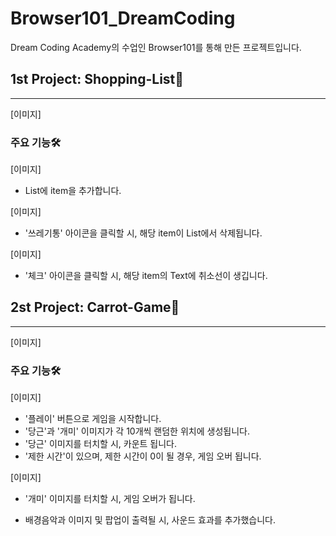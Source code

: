 # Browser101_DreamCoding
Dream Coding Academy의 수업인 Browser101를 통해 만든 프로젝트입니다.


## 1st Project: Shopping-List🛒
***
[이미지]
### 주요 기능🛠

[이미지]
* List에 item을 추가합니다.

[이미지]
* '쓰레기통' 아이콘을 클릭할 시, 해당 item이 List에서 삭제됩니다.

[이미지]
* '체크' 아이콘을 클릭할 시, 해당 item의 Text에 취소선이 생깁니다.

## 2st Project: Carrot-Game🥕
***
[이미지]
### 주요 기능🛠

[이미지]
* '플레이' 버튼으로 게임을 시작합니다.
* '당근'과 '개미' 이미지가 각 10개씩 랜덤한 위치에 생성됩니다.
* '당근' 이미지를 터치할 시, 카운트 됩니다.
* '제한 시간'이 있으며, 제한 시간이 0이 될 경우, 게임 오버 됩니다.

[이미지]
* '개미' 이미지를 터치할 시, 게임 오버가 됩니다.

* 배경음악과 이미지 및 팝업이 출력될 시, 사운드 효과를 추가했습니다.
